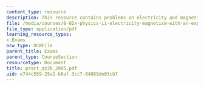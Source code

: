 ```yaml
---
content_type: resource
description: This resource contains problems on electricity and magnetism.
file: /media/courses/8-02x-physics-ii-electricity-magnetism-with-an-experimental-focus-spring-2005/e744c55925a1b8af3cc704089de03cb7_pract_qz2b_2005.pdf
file_type: application/pdf
learning_resource_types:
- Exams
ocw_type: OCWFile
parent_title: Exams
parent_type: CourseSection
resourcetype: Document
title: pract_qz2b_2005.pdf
uid: e744c559-25a1-b8af-3cc7-04089de03cb7
---
```

